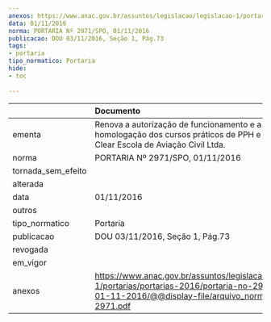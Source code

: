 ```yaml
---
anexos: https://www.anac.gov.br/assuntos/legislacao/legislacao-1/portarias/portarias-2016/portaria-no-2971-spo-01-11-2016/@@display-file/arquivo_norma/PA2016-2971.pdf
data: 01/11/2016
norma: PORTARIA Nº 2971/SPO, 01/11/2016
publicacao: DOU 03/11/2016, Seção 1, Pág.73
tags:
- portaria
tipo_normatico: Portaria
hide: 
- toc 
 
---
```


|                    | Documento                                                                                                                                                      |
|:-------------------|:---------------------------------------------------------------------------------------------------------------------------------------------------------------|
| ementa             | Renova a autorização de funcionamento e a homologação dos cursos práticos de PPH e PCH da Sky Clear Escola de Aviação Civil Ltda.                              |
| norma              | PORTARIA Nº 2971/SPO, 01/11/2016                                                                                                                               |
| tornada_sem_efeito |                                                                                                                                                                |
| alterada           |                                                                                                                                                                |
| data               | 01/11/2016                                                                                                                                                     |
| outros             |                                                                                                                                                                |
| tipo_normatico     | Portaria                                                                                                                                                       |
| publicacao         | DOU 03/11/2016, Seção 1, Pág.73                                                                                                                                |
| revogada           |                                                                                                                                                                |
| em_vigor           |                                                                                                                                                                |
| anexos             | https://www.anac.gov.br/assuntos/legislacao/legislacao-1/portarias/portarias-2016/portaria-no-2971-spo-01-11-2016/@@display-file/arquivo_norma/PA2016-2971.pdf |